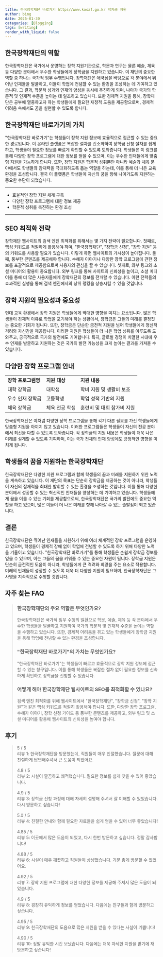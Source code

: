 ```yaml
---
title: 한국장학재단 바로가기 https//www.kosaf.go.kr 학자금 지원
author: bing
date: 2025-01-30
categories: [Blogging]
tags: [writing]
render_with_liquid: false
---
```



<h2 id='한국장학재단의 역할'>한국장학재단의 역할</h2>

<p>한국장학재단은 국가에서 운영하는 장학 지원기관으로, 학문과 연구는 물론 예술, 체육 등 다양한 분야에서 우수한 학생들에게 장학금을 지원하고 있습니다. 이 재단의 중요한 역할 중 하나는 국가적 임무 수행입니다. 장학재단은 애국심을 바탕으로 각 분야에서 뛰어난 인재들을 발굴하고, 이들이 학업에 전념할 수 있는 환경을 조성하는 데 기여하고 있습니다. 그 결과, 학문적 성과와 인재의 양성을 동시에 추진하게 되며, 나아가 국가의 학문적 및 인재적 수준을 높이는 데 일조하고 있습니다. 또한 경제적 지원을 통해, 장학재단은 공부에 열중하고자 하는 학생들에게 필요한 재정적 도움을 제공함으로써, 경제적 어려움 속에서도 꿈을 실현할 수 있도록 합니다.</p>

<h2 id='한국장학재단 바로가기의 가치'>한국장학재단 바로가기의 가치</h2>

<p>"한국장학재단 바로가기"는 학생들이 장학 지원 정보에 효율적으로 접근할 수 있는 중요한 경로입니다. 이 온라인 플랫폼은 복잡한 절차를 간소화하여 장학금 신청 절차를 쉽게 하고, 학생들이 필요한 정보를 빠르게 확인할 수 있도록 도와줍니다. 학생들은 이 링크를 통해 다양한 장학 프로그램에 대한 정보를 얻을 수 있으며, 이는 우수한 인재들에게 맞춤형 지원을 가능하게 합니다. 또한, 장학 지원은 학문적 성취뿐만 아니라 예술과 체육 분야에서도 학생들의 잠재력을 극대화하도록 돕는 역할을 하는데, 이를 통해 더 나은 교육 환경을 조성합니다. 결국 이 플랫폼은 학생들이 자신의 꿈을 향해 나아가도록 지원하는 중요한 수단이 되었습니다.</p>

<hr />

<ul>
    <li>효율적인 장학 지원 체계 구축</li>
    <li>다양한 장학 프로그램에 대한 정보 제공</li>
    <li>학문적 성취를 촉진하는 환경 조성</li>
</ul>

<hr />

<h2 id='SEO 최적화 전략'>SEO 최적화 전략</h2>

<p>장학재단 웹사이트의 검색 엔진 최적화를 위해서는 몇 가지 전략이 필요합니다. 첫째로, 핵심 키워드를 적절하게 활용해야 하며, "한국장학재단", "장학금 신청", "장학 지원" 등의 키워드를 사용할 필요가 있습니다. 이렇게 하면 웹사이트의 가시성이 높아집니다. 둘째, 풍부한 콘텐츠를 제공해야 합니다. 수혜자 이야기나 다양한 장학 프로그램에 관한 정보를 포괄적으로 제공함으로써 사용자의 관심을 끌 수 있습니다. 셋째로, 외부 링크와 소셜 미디어의 활용이 중요합니다. 외부 링크를 통해 사이트의 신뢰성을 높이고, 소셜 미디어를 통해 더 많은 사용자들에게 장학재단의 정보를 전파할 수 있습니다. 이런 전략들의 효과적인 실행을 통해 검색 엔진에서의 상위 랭킹을 상승시킬 수 있을 것입니다.</p>

<h2 id='장학 지원의 필요성과 중요성'>장학 지원의 필요성과 중요성</h2>

<p>현대 교육 환경에서 장학 지원은 학생들에게 막대한 영향을 미치는 요소입니다. 많은 학생들이 경제적 이유로 학업을 포기해야 하는 상황에서, 장학금은 그들의 미래를 결정짓는 중요한 기회가 됩니다. 또한, 장학금은 단순한 금전적 지원을 넘어 학생들에게 정신적 격려와 자신감을 제공합니다. 이러한 지원은 학생들이 더 나은 학업 성취를 이루도록 도와주고, 궁극적으로 국가의 발전에도 기여합니다. 특히, 글로벌 경쟁이 치열한 시대에 우수 인재를 발굴하고 지원하는 것은 국가의 발전 가능성을 크게 높이는 결과를 가져올 수 있습니다.</p>

<h2 id='다양한 장학 프로그램 안내'>다양한 장학 프로그램 안내</h2>

<table>
    <tr>
        <td><b>장학 프로그램명</b></td>
        <td><b>지원 대상</b></td>
        <td><b>지원 내용</b></td>
    </tr>
    <tr>
        <td>대학 장학금</td>
        <td>대학생</td>
        <td>학비 지원 및 생활비 보조</td>
    </tr>
    <tr>
        <td>우수 인재 장학금</td>
        <td>고등학생</td>
        <td>학업 성적 기반의 지원</td>
    </tr>
    <tr>
        <td>체육 장학금</td>
        <td>체육 전공 학생</td>
        <td>훈련비 및 대회 참가비 지원</td>
    </tr>
</table>

<p>한국장학재단은 이처럼 다양한 장학 프로그램을 통해 각기 다른 필요를 가진 학생들에게 맞춤형 지원을 아끼지 않고 있습니다. 이러한 프로그램들은 학생들이 자신의 전공 분야에서 최선을 다할 수 있도록 도와줍니다. 각 장학금의 지원 내용은 학생들이 더욱 나은 미래를 설계할 수 있도록 기여하며, 이는 국가 전체의 인재 양성에도 긍정적인 영향을 미치게 됩니다.</p>

<h2 id='학생들의 꿈을 지원하는 한국장학재단'>학생들의 꿈을 지원하는 한국장학재단</h2>

<p>한국장학재단은 다양한 지원 프로그램과 함께 학생들의 꿈과 미래를 지원하기 위한 노력을 계속하고 있습니다. 이 재단의 목표는 단순히 장학금을 제공하는 것이 아니라, 학생들이 자신의 잠재력을 최대한 발휘할 수 있는 환경을 조성하는 것입니다. 이를 통해 다양한 분야에서 성공할 수 있는 혁신적인 인재들을 양성하는 데 기여하고 있습니다. 학생들에게 꿈을 이룰 수 있는 기회를 제공함으로써, 한국장학재단은 국가의 발전에도 중요한 역할을 하고 있으며, 많은 이들이 더 나은 미래를 향해 나아갈 수 있는 출발점이 되고 있습니다.</p>

<h2 id='결론'>결론</h2>

<p>한국장학재단은 뛰어난 인재들을 지원하기 위해 여러 체계적인 장학 프로그램을 운영하고 있으며, 학생들이 경제적 장애 없이 학업에 전념할 수 있도록 하기 위해 다양한 노력을 기울이고 있습니다. "한국장학재단 바로가기"를 통해 학생들은 손쉽게 장학금 정보를 얻을 수 있으며, 이는 그들의 꿈을 키워줄 수 있는 중요한 자원이 됩니다. 장학금 지원은 단순히 금전적인 도움이 아니라, 학생들에게 큰 격려와 희망을 주는 요소로 작용합니다. 미래의 인재들이 성장할 수 있도록 더욱 더 다양한 지원이 필요하며, 한국장학재단은 그 사명을 지속적으로 수행할 것입니다.</p>


<h2 id='자주_찾는_FAQ'>자주 찾는 FAQ</h2>
<div itemscope="" itemtype="https://schema.org/FAQPage"> 
<blockquote> 
<div itemscope="" itemprop="mainEntity" itemtype="https://schema.org/Question"> 
<h3 itemprop="name">한국장학재단의 주요 역할은 무엇인가요?</h3> 
<div itemscope="" itemprop="acceptedAnswer" itemtype="https://schema.org/Answer"> 
<span itemprop="text"> 
<p>한국장학재단은 국가적 임무 수행의 일환으로 학문, 예술, 체육 등 각 분야에서 우수한 학생들을 발굴하고 지원하여 국가의 학문적 및 인재적 수준을 높이는 역할을 수행하고 있습니다. 또한, 경제적 어려움을 겪고 있는 학생들에게 장학금 지원을 통해 학업에 전념할 수 있는 환경을 조성합니다.</p> 
</span> 
</div> 
</div> 

<div itemscope="" itemprop="mainEntity" itemtype="https://schema.org/Question"> 
<h3 itemprop="name">"한국장학재단 바로가기"의 가치는 무엇인가요?</h3> 
<div itemscope="" itemprop="acceptedAnswer" itemtype="https://schema.org/Answer"> 
<span itemprop="text"> 
<p>"한국장학재단 바로가기"는 학생들이 빠르고 효율적으로 장학 지원 정보에 접근할 수 있는 창구입니다. 이를 통해 학생들은 복잡한 절차 없이 필요한 정보를 신속하게 확인하고 장학금을 신청할 수 있습니다.</p> 
</span> 
</div> 
</div> 

<div itemscope="" itemprop="mainEntity" itemtype="https://schema.org/Question"> 
<h3 itemprop="name">어떻게 해야 한국장학재단 웹사이트의 SEO를 최적화할 수 있나요?</h3> 
<div itemscope="" itemprop="acceptedAnswer" itemtype="https://schema.org/Answer"> 
<span itemprop="text"> 
<p>검색 엔진 최적화를 위해 웹사이트에서 "한국장학재단", "장학금 신청", "장학 지원"과 같은 핵심 키워드를 적절히 활용해야 합니다. 또한, 다양한 장학 프로그램, 수혜자 이야기, 장학 신청 가이드 등 풍부한 콘텐츠를 제공하고, 외부 링크 및 소셜 미디어를 활용해 웹사이트의 신뢰성을 높여야 합니다.</p> 
</span> 
</div> 
</div> 
</blockquote> 
</div>
<h2 id='후기'>후기</h2>
<div itemscope itemtype="https://schema.org/Product">
  <blockquote>
  <div itemprop="review" itemscope itemtype="https://schema.org/Review">
      <div itemprop="reviewRating" itemscope itemtype="https://schema.org/Rating"> <span itemprop="ratingValue">5</span> / <span itemprop="bestRating">5</span> </div>
      <span itemprop="reviewBody">리뷰 1: 한국장학재단을 방문했는데, 직원들이 매우 친절했습니다. 질문에 대해 친절하게 답변해주셔서 큰 도움이 되었어요.</span>
  </div>
  <br>
  <div itemprop="review" itemscope itemtype="https://schema.org/Review">
      <div itemprop="reviewRating" itemscope itemtype="https://schema.org/Rating"> <span itemprop="ratingValue">4.8</span> / <span itemprop="bestRating">5</span> </div>
      <span itemprop="reviewBody">리뷰 2: 시설이 깔끔하고 쾌적했습니다. 필요한 정보를 쉽게 찾을 수 있어 좋았습니다.</span>
  </div>
  <br>
  <div itemprop="review" itemscope itemtype="https://schema.org/Review">
      <div itemprop="reviewRating" itemscope itemtype="https://schema.org/Rating"> <span itemprop="ratingValue">4.9</span> / <span itemprop="bestRating">5</span> </div>
      <span itemprop="reviewBody">리뷰 3: 장학금 신청 과정에 대해 자세히 설명해 주셔서 잘 이해할 수 있었습니다. 다시 방문하고 싶습니다!</span>
  </div>
  <br>
  <div itemprop="review" itemscope itemtype="https://schema.org/Review">
      <div itemprop="reviewRating" itemscope itemtype="https://schema.org/Rating"> <span itemprop="ratingValue">5.0</span> / <span itemprop="bestRating">5</span> </div>
      <span itemprop="reviewBody">리뷰 4: 친절한 안내와 함께 필요한 자료들을 쉽게 얻을 수 있어 너무 좋았습니다!</span>
  </div>
  <br>
  <div itemprop="review" itemscope itemtype="https://schema.org/Review">
      <div itemprop="reviewRating" itemscope itemtype="https://schema.org/Rating"> <span itemprop="ratingValue">4.85</span> / <span itemprop="bestRating">5</span> </div>
      <span itemprop="reviewBody">리뷰 5: 이곳에서 많은 도움이 되었고, 다시 한번 방문하고 싶습니다. 정말 감사합니다!</span>
  </div>
  <br>
  <div itemprop="review" itemscope itemtype="https://schema.org/Review">
      <div itemprop="reviewRating" itemscope itemtype="https://schema.org/Rating"> <span itemprop="ratingValue">4.88</span> / <span itemprop="bestRating">5</span> </div>
      <span itemprop="reviewBody">리뷰 6: 시설이 매우 깨끗하고 직원들이 상냥했습니다. 기분 좋게 방문할 수 있었어요.</span>
  </div>
  <br>
  <div itemprop="review" itemscope itemtype="https://schema.org/Review">
      <div itemprop="reviewRating" itemscope itemtype="https://schema.org/Rating"> <span itemprop="ratingValue">4.92</span> / <span itemprop="bestRating">5</span> </div>
      <span itemprop="reviewBody">리뷰 7: 장학 지원 프로그램에 대한 다양한 정보를 제공해 주셔서 많은 도움이 되었습니다.</span>
  </div>
  <br>
  <div itemprop="review" itemscope itemtype="https://schema.org/Review">
      <div itemprop="reviewRating" itemscope itemtype="https://schema.org/Rating"> <span itemprop="ratingValue">4.9</span> / <span itemprop="bestRating">5</span> </div>
      <span itemprop="reviewBody">리뷰 8: 굉장히 유익하게 정보를 얻었습니다. 다음에는 친구들과 함께 방문하고 싶습니다.</span>
  </div>
  <br>
  <div itemprop="review" itemscope itemtype="https://schema.org/Review">
      <div itemprop="reviewRating" itemscope itemtype="https://schema.org/Rating"> <span itemprop="ratingValue">4.95</span> / <span itemprop="bestRating">5</span> </div>
      <span itemprop="reviewBody">리뷰 9: 한국장학재단의 도움으로 많은 지원을 받을 수 있다는 사실이 기쁩니다!</span>
  </div>
  <br>
  <div itemprop="review" itemscope itemtype="https://schema.org/Review">
      <div itemprop="reviewRating" itemscope itemtype="https://schema.org/Rating"> <span itemprop="ratingValue">4.90</span> / <span itemprop="bestRating">5</span> </div>
      <span itemprop="reviewBody">리뷰 10: 정말 유익한 시간 보냈습니다. 다음에는 더욱 자세한 지원을 받기에 재방문하고 싶습니다!</span>
  </div>
  </blockquote>
</div>
